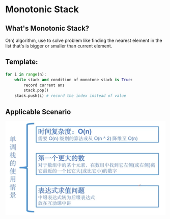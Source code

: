 # Monotonic Stack

## What's Monotonic Stack?

O\(n\) algorithm, use to solve problem like finding the nearest element in the list that's is bigger or smaller than current element.

## Template:

```python
for i in range(n):
    while stack and condition of monotone stack is True:
        record current ans
        stack.pop()
    stack.push(i) # record the index instead of value
```

## Applicable Scenario

![](../../../.gitbook/assets/screen-shot-2021-06-17-at-10.07.27-am.png)

